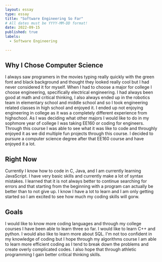 ```yaml
---
layout: essay
type: essay
title: "Software Engineering So Far"
# All dates must be YYYY-MM-DD format!
date: 2022-09-15
published: true
labels:
  - Software Engineering
  
---
```


## Why I Chose Computer Science
I always saw programers in the movies typing really quickly with the green font and black background and thought they looked really cool but I had never considered it for myself. When I had to choose a major for college I choose engineering, specifically electrical engineering. I had always been good at math and critical thinking, I also always ended up in the robotics team in elementary school and middle school and so I took engineering related classes in high school and enjoyed it. I ended up not enjoying engineering in college as it was a completely different experience from highschool. As I was deciding what other majors I would like to do in my sophmore year of college I was taking EE160 or coding for engineers. Through this course I was able to see what it was like to code and throughly enjoyed it as we did multiple fun projects through this course. I decided to pursure a computer science degree after that EE160 course and have enjoyed it a lot.

## Right Now
Currently I know how to code in C, Java, and I am currently learning JavaScript. I have very basic skills and currently make a lot of syntax mistakes. I learned that it is not always better to continue searching for errors and that starting from the beginning with a program can actually be better than to not give up. I know I have a lot to learn and I am only getting started so I am excited to see how much my coding skills will gorw. 

## Goals
I would like to know more coding languages and through my college courses I have been able to learn three so far. I would like to learn C++ and python. I would also like to learn more about SQL. I'm not too confident in my knowledge of coding but I hope through my algorithms course I am able to learn more efficient coding as I tend to break down the problems and create overly complicated codes. I also hope that through athletic programming I gain better critical thinking skills. 

